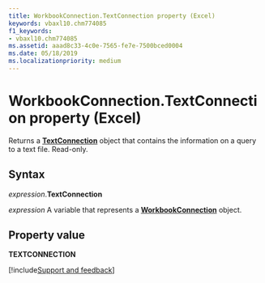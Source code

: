```yaml
---
title: WorkbookConnection.TextConnection property (Excel)
keywords: vbaxl10.chm774085
f1_keywords:
- vbaxl10.chm774085
ms.assetid: aaad8c33-4c0e-7565-fe7e-7500bced0004
ms.date: 05/18/2019
ms.localizationpriority: medium
---
```



# WorkbookConnection.TextConnection property (Excel)

Returns a **[TextConnection](Excel.textconnection.md)** object that contains the information on a query to a text file. Read-only.


## Syntax

_expression_.**TextConnection**

_expression_ A variable that represents a **[WorkbookConnection](Excel.WorkbookConnection.md)** object.


## Property value

**TEXTCONNECTION**




[!include[Support and feedback](~/includes/feedback-boilerplate.md)]